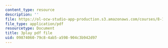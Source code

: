 ```yaml
---
content_type: resource
description: ''
file: https://ol-ocw-studio-app-production.s3.amazonaws.com/courses/8-13-14-experimental-physics-i-ii-junior-lab-fall-2016-spring-2017/0987406079c84ab5a598904c3b942d97_gcs7PQaQeS4.pdf
file_type: application/pdf
resourcetype: Document
title: 3play pdf file
uid: 09874060-79c8-4ab5-a598-904c3b942d97
---
```

